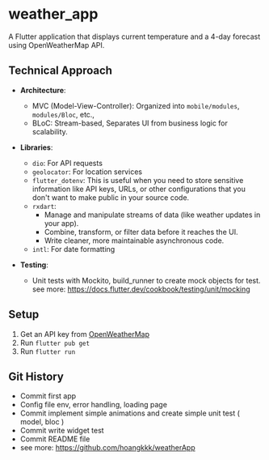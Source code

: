 # weather_app

A Flutter application that displays current temperature and a 4-day forecast using OpenWeatherMap API.

## Technical Approach

- **Architecture**: 
    + MVC (Model-View-Controller): Organized into `mobile/modules`, `modules/Bloc`, etc., 
    + BLoC: Stream-based, Separates UI from business logic for scalability.

- **Libraries**:
  - `dio`: For API requests
  - `geolocator`: For location services
  - `flutter_dotenv`: This is useful when you need to store sensitive information like API keys, URLs, or other configurations that you don't want to make public in your source code. 
  - `rxdart`: 
    + Manage and manipulate streams of data (like weather updates in your app).
    + Combine, transform, or filter data before it reaches the UI.
    + Write cleaner, more maintainable asynchronous code.
  - `intl`: For date formatting
- **Testing**: 
  - Unit tests with Mockito, build_runner to create mock objects for test. see more: https://docs.flutter.dev/cookbook/testing/unit/mocking

## Setup
1. Get an API key from [OpenWeatherMap](https://openweathermap.org/)
3. Run `flutter pub get`
4. Run `flutter run`

## Git History
- Commit first app
- Config file env, error handling, loading page
- Commit implement simple animations and create simple unit test ( model, bloc )
- Commit write widget test
- Commit README file
- see more: https://github.com/hoangkkk/weatherApp